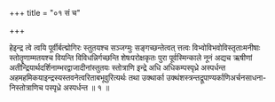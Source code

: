 +++
title = "०१ सं च"

+++

हेइन्द्र त्वे त्वयि पूर्वीर्बत्द्मोगिरः स्तुतयश्च सञ्जग्मुः सङ्गच्छन्तेत्वत् त्तत्वः विभ्वोविभवोविस्तृताःमनीषाः स्तोतॄणाम्मतयश्च वियन्ति विविधन्निर्गच्छन्ति शेषःपरोक्षकृतः पुरा पूर्वस्मिन्काले नूनं अद्यच ऋषीणां अतीन्द्रियार्थदर्शिनाम्भरद्वाजादीनांस्तुतयः स्तोत्राणि इन्द्रे अधि अधिकम्पस्पृध्रे अस्पर्धन्त अहमहमिकयाइन्द्रस्यस्तवनेत्वरिताबभूवुरित्यर्थः तथा उक्थार्का उक्थंशस्त्रन्तद्रूपाण्यर्काणिअर्चनसाधना- निस्तोत्राणिच पस्पृध्रे अस्पर्धन्त ॥ १ ॥